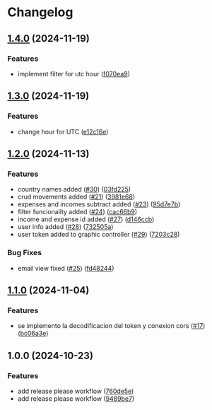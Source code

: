 # Changelog

## [1.4.0](https://github.com/LauraSerena02/DevOps_Backend_Grupo6/compare/v1.3.0...v1.4.0) (2024-11-19)


### Features

* implement filter for utc hour ([f070ea9](https://github.com/LauraSerena02/DevOps_Backend_Grupo6/commit/f070ea9d123d715a9d9e16a00a08a707af267f04))

## [1.3.0](https://github.com/LauraSerena02/DevOps_Backend_Grupo6/compare/v1.2.0...v1.3.0) (2024-11-19)


### Features

* change hour for UTC ([e12c16e](https://github.com/LauraSerena02/DevOps_Backend_Grupo6/commit/e12c16e85a55e6f06de7f8544ec32df19bf47348))

## [1.2.0](https://github.com/LauraSerena02/DevOps_Backend_Grupo6/compare/v1.1.0...v1.2.0) (2024-11-13)


### Features

* country names added ([#30](https://github.com/LauraSerena02/DevOps_Backend_Grupo6/issues/30)) ([03fd225](https://github.com/LauraSerena02/DevOps_Backend_Grupo6/commit/03fd2259cc81d03d9fe63aed3c03418eec9d4ef9))
* crud movements added ([#21](https://github.com/LauraSerena02/DevOps_Backend_Grupo6/issues/21)) ([3981e68](https://github.com/LauraSerena02/DevOps_Backend_Grupo6/commit/3981e68fadc2c4c19b490ce7bb32502816773644))
* expenses and incomes subtract added ([#23](https://github.com/LauraSerena02/DevOps_Backend_Grupo6/issues/23)) ([95d7e7b](https://github.com/LauraSerena02/DevOps_Backend_Grupo6/commit/95d7e7b8cc664fcfac6bf87e8d7732ca7129ad53))
* filter funcionality added ([#24](https://github.com/LauraSerena02/DevOps_Backend_Grupo6/issues/24)) ([cac66b9](https://github.com/LauraSerena02/DevOps_Backend_Grupo6/commit/cac66b9a171b0588371a8a3bccc266ea8e6bacf9))
* income and expense id added ([#27](https://github.com/LauraSerena02/DevOps_Backend_Grupo6/issues/27)) ([d146ccb](https://github.com/LauraSerena02/DevOps_Backend_Grupo6/commit/d146ccb03ecef76d60cb5b21456a7f33be378ac1))
* user info added ([#28](https://github.com/LauraSerena02/DevOps_Backend_Grupo6/issues/28)) ([732505a](https://github.com/LauraSerena02/DevOps_Backend_Grupo6/commit/732505ae9a56499048c8b2a446a6cf34b2fa60a1))
* user token added to graphic controller ([#29](https://github.com/LauraSerena02/DevOps_Backend_Grupo6/issues/29)) ([7203c28](https://github.com/LauraSerena02/DevOps_Backend_Grupo6/commit/7203c2854ec75218c0bb27bedb4482fac717e266))


### Bug Fixes

* email view fixed ([#25](https://github.com/LauraSerena02/DevOps_Backend_Grupo6/issues/25)) ([fd48244](https://github.com/LauraSerena02/DevOps_Backend_Grupo6/commit/fd4824467764bd520b0b6b31ad4756bdcd36d66a))

## [1.1.0](https://github.com/LauraSerena02/DevOps_Backend_Grupo6/compare/v1.0.0...v1.1.0) (2024-11-04)


### Features

* se implemento la decodificacion del token y conexion cors ([#17](https://github.com/LauraSerena02/DevOps_Backend_Grupo6/issues/17)) ([bc06a3e](https://github.com/LauraSerena02/DevOps_Backend_Grupo6/commit/bc06a3e78d23609b1ee5f3bc158d3bed59145ab7))

## 1.0.0 (2024-10-23)


### Features

* add release please workflow ([760de5e](https://github.com/LauraSerena02/DevOps_Backend_Grupo6/commit/760de5e794ec4b61a650a4d6fb79883813bfce56))
* add release please workflow ([9489be7](https://github.com/LauraSerena02/DevOps_Backend_Grupo6/commit/9489be790906cdb4f275a98806753dc000d835a2))
